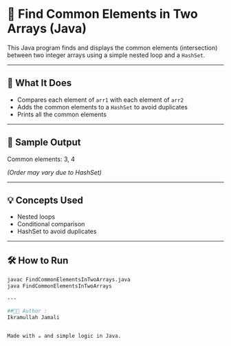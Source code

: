 # 🔗 Find Common Elements in Two Arrays (Java)

This Java program finds and displays the common elements (intersection) between two integer arrays using a simple nested loop and a `HashSet`.

---

## 📌 What It Does

- Compares each element of `arr1` with each element of `arr2`
- Adds the common elements to a `HashSet` to avoid duplicates
- Prints all the common elements

---

## 🧪 Sample Output

Common elements: 3, 4

*(Order may vary due to HashSet)*

---

## 💡 Concepts Used

- Nested loops
- Conditional comparison
- HashSet to avoid duplicates

---

## 🛠 How to Run

```bash
javac FindCommonElementsInTwoArrays.java
java FindCommonElementsInTwoArrays

---

##👨‍💻 Author : 
Ikramullah Jamali


Made with ☕ and simple logic in Java.
